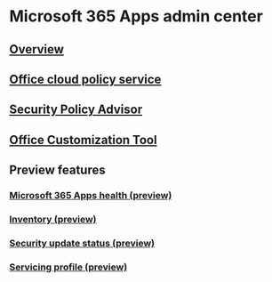 # Microsoft 365 Apps admin center
## [Overview](overview.md)
## [Office cloud policy service](../overview-office-cloud-policy-service.md)
## [Security Policy Advisor](../overview-of-security-policy-advisor.md)
## [Office Customization Tool](../overview-of-the-office-customization-tool-for-click-to-run.md)

## Preview features
### [Microsoft 365 Apps health (preview)](microsoft-365-apps-health.md)
### [Inventory (preview)](inventory.md)
### [Security update status (preview)](security-update-status.md)
### [Servicing profile (preview)](servicing-profile.md)

